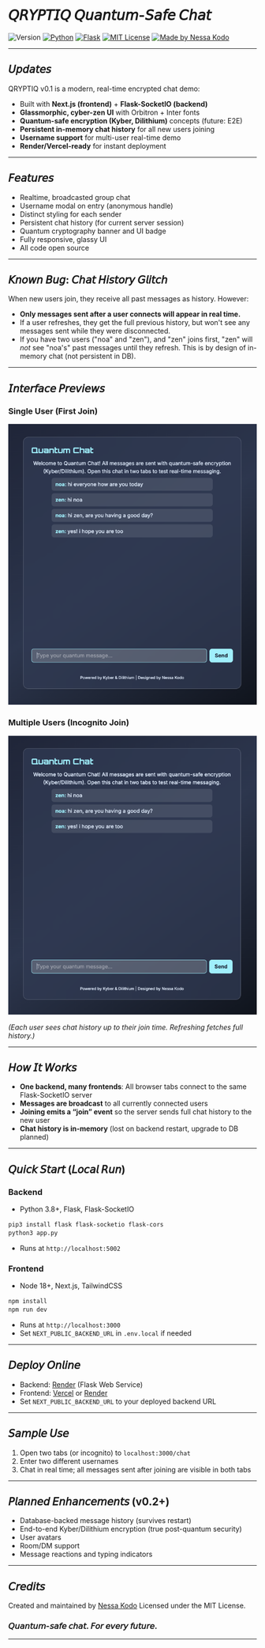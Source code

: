 # 𝘘𝘙𝘠𝘗𝘛𝘐𝘘 𝘘𝘶𝘢𝘯𝘵𝘶𝘮-𝘚𝘢𝘧𝘦 𝘊𝘩𝘢𝘵

![Version](https://img.shields.io/badge/Version-v0.1.0-000000?style=for-the-badge\&logo=github\&logoColor=white)
[![Python](https://img.shields.io/badge/Python-000000?style=for-the-badge\&logo=python\&logoColor=white)](https://www.python.org)
[![Flask](https://img.shields.io/badge/Flask-000000?style=for-the-badge\&logo=flask\&logoColor=white)](https://flask.palletsprojects.com/)
[![MIT License](https://img.shields.io/badge/License-MIT-000000?style=for-the-badge)](LICENSE)
[![Made by Nessa Kodo](https://img.shields.io/badge/Made%20by-Nessa%20Kodo-000000?style=for-the-badge)](https://nessakodo.com)

---

## 𝘜𝘱𝘥𝘢𝘵𝘦𝘴

QRYPTIQ v0.1 is a modern, real-time encrypted chat demo:

* Built with **Next.js (frontend)** + **Flask-SocketIO (backend)**
* **Glassmorphic, cyber-zen UI** with Orbitron + Inter fonts
* **Quantum-safe encryption (Kyber, Dilithium)** concepts (future: E2E)
* **Persistent in-memory chat history** for all new users joining
* **Username support** for multi-user real-time demo
* **Render/Vercel-ready** for instant deployment

---

## 𝘍𝘦𝘢𝘵𝘶𝘳𝘦𝘴

* Realtime, broadcasted group chat
* Username modal on entry (anonymous handle)
* Distinct styling for each sender
* Persistent chat history (for current server session)
* Quantum cryptography banner and UI badge
* Fully responsive, glassy UI
* All code open source

---

## 𝘒𝘯𝘰𝘸𝘯 𝘉𝘶𝘨: 𝘊𝘩𝘢𝘵 𝘏𝘪𝘴𝘵𝘰𝘳𝘺 𝘎𝘭𝘪𝘵𝘤𝘩

When new users join, they receive all past messages as history. However:

* **Only messages sent after a user connects will appear in real time.**
* If a user refreshes, they get the full previous history, but won't see any messages sent while they were disconnected.
* If you have two users ("noa" and "zen"), and "zen" joins first, "zen" will *not* see "noa's" past messages until they refresh. This is by design of in-memory chat (not persistent in DB).

---

## 𝘐𝘯𝘵𝘦𝘳𝘧𝘢𝘤𝘦 𝘗𝘳𝘦𝘷𝘪𝘦𝘸𝘴

### **Single User (First Join)**

![1st user](./assets/1st.png)

### **Multiple Users (Incognito Join)**

![2nd user](./assets/2nd.png)


*(Each user sees chat history up to their join time. Refreshing fetches full history.)*

---

## 𝘏𝘰𝘸 𝘐𝘵 𝘞𝘰𝘳𝘬𝘴

* **One backend, many frontends**: All browser tabs connect to the same Flask-SocketIO server
* **Messages are broadcast** to all currently connected users
* **Joining emits a “join” event** so the server sends full chat history to the new user
* **Chat history is in-memory** (lost on backend restart, upgrade to DB planned)

---

## 𝘘𝘶𝘪𝘤𝘬 𝘚𝘵𝘢𝘳𝘵 (𝘓𝘰𝘤𝘢𝘭 𝘙𝘶𝘯)

### **Backend**

* Python 3.8+, Flask, Flask-SocketIO

```bash
pip3 install flask flask-socketio flask-cors
python3 app.py
```

* Runs at `http://localhost:5002`

### **Frontend**

* Node 18+, Next.js, TailwindCSS

```bash
npm install
npm run dev
```

* Runs at `http://localhost:3000`
* Set `NEXT_PUBLIC_BACKEND_URL` in `.env.local` if needed

---

## 𝘋𝘦𝘱𝘭𝘰𝘺 𝘖𝘯𝘭𝘪𝘯𝘦

* Backend: [Render](https://render.com/) (Flask Web Service)
* Frontend: [Vercel](https://vercel.com/) or [Render](https://render.com/)
* Set `NEXT_PUBLIC_BACKEND_URL` to your deployed backend URL

---

## 𝘚𝘢𝘮𝘱𝘭𝘦 𝘜𝘴𝘦

1. Open two tabs (or incognito) to `localhost:3000/chat`
2. Enter two different usernames
3. Chat in real time; all messages sent after joining are visible in both tabs

---

## 𝘗𝘭𝘢𝘯𝘯𝘦𝘥 𝘌𝘯𝘩𝘢𝘯𝘤𝘦𝘮𝘦𝘯𝘵𝘴 (v0.2+)

* Database-backed message history (survives restart)
* End-to-end Kyber/Dilithium encryption (true post-quantum security)
* User avatars
* Room/DM support
* Message reactions and typing indicators

---

## 𝘊𝘳𝘦𝘥𝘪𝘵𝘴

Created and maintained by [Nessa Kodo](https://nessakodo.com)
Licensed under the MIT License.

### 𝘘𝘶𝘢𝘯𝘵𝘶𝘮-𝘴𝘢𝘧𝘦 𝘤𝘩𝘢𝘵. 𝘍𝘰𝘳 𝘦𝘷𝘦𝘳𝘺 𝘧𝘶𝘵𝘶𝘳𝘦.

---
